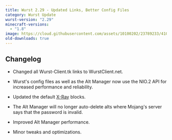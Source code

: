 ```yaml
---
title: Wurst 2.29 - Updated Links, Better Config Files
category: Wurst Update
wurst-version: "2.29"
minecraft-versions:
  - "1.8"
image: https://cloud.githubusercontent.com/assets/10100202/23789233/410d0a9e-057a-11e7-9f29-22534dba695e.jpg
old-downloads: true
---
```

## Changelog

- Changed all Wurst-Client.tk links to WurstClient.net.

- Wurst's config files as well as the Alt Manager now use the NIO.2 API for increased performance and reliability.

- Updated the default [X-Ray](https://wiki.wurstclient.net/x-ray) blocks.

- The Alt Manager will no longer auto-delete alts where Mojang's server says that the password is invalid.

- Improved Alt Manager performance.

- Minor tweaks and optimizations.
